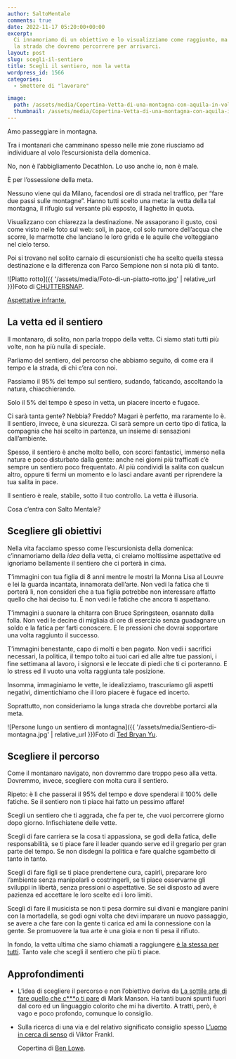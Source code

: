 ```yaml
---
author: SaltoMentale
comments: true
date: 2022-11-17 05:20:00+00:00
excerpt:
  Ci innamoriamo di un obiettivo e lo visualizziamo come raggiunto, ma ignoriamo
  la strada che dovremo percorrere per arrivarci.
layout: post
slug: scegli-il-sentiero
title: Scegli il sentiero, non la vetta
wordpress_id: 1566
categories:
  - Smettere di "lavorare"

image:
  path: /assets/media/Copertina-Vetta-di-una-montagna-con-aquila-in-volo.jpg
  thumbnail: /assets/media/Copertina-Vetta-di-una-montagna-con-aquila-in-volo.jpg
---
```


Amo passeggiare in montagna.

Tra i montanari che camminano spesso nelle mie zone riusciamo ad individuare al volo l’escursionista della domenica.

No, non è l’abbigliamento Decathlon. Lo uso anche io, non è male.

È per l’ossessione della meta.

Nessuno viene qui da Milano, facendosi ore di strada nel traffico, per “fare due passi sulle montagne”. Hanno tutti scelto una meta: la vetta della tal montagna, il rifugio sul versante più esposto, il laghetto in quota.

Visualizzano con chiarezza la destinazione. Ne assaporano il gusto, così come visto nelle foto sul web: soli, in pace, col solo rumore dell’acqua che scorre, le marmotte che lanciano le loro grida e le aquile che volteggiano nel cielo terso.

Poi si trovano nel solito carnaio di escursionisti che ha scelto quella stessa destinazione e la differenza con Parco Sempione non si nota più di tanto.

![Piatto rotto]({{ '/assets/media/Foto-di-un-piatto-rotto.jpg' | relative_url }})Foto di [CHUTTERSNAP](https://unsplash.com/@chuttersnap?utm_source=unsplash&utm_medium=referral&utm_content=creditCopyText).

[Aspettative infrante.](/fare-una-promessa/)

## La vetta ed il sentiero

Il montanaro, di solito, non parla troppo della vetta. Ci siamo stati tutti più volte, non ha più nulla di speciale.

Parliamo del sentiero, del percorso che abbiamo seguito, di come era il tempo e la strada, di chi c’era con noi.

Passiamo il 95% del tempo sul sentiero, sudando, faticando, ascoltando la natura, chiacchierando.

Solo il 5% del tempo è speso in vetta, un piacere incerto e fugace.

Ci sarà tanta gente? Nebbia? Freddo? Magari è perfetto, ma raramente lo è. Il sentiero, invece, è una sicurezza. Ci sarà sempre un certo tipo di fatica, la compagnia che hai scelto in partenza, un insieme di sensazioni dall’ambiente.

Spesso, il sentiero è anche molto bello, con scorci fantastici, immerso nella natura e poco disturbato dalla gente: anche nei giorni più trafficati c’è sempre un sentiero poco frequentato. Al più condividi la salita con qualcun altro, oppure ti fermi un momento e lo lasci andare avanti per riprendere la tua salita in pace.

Il sentiero è reale, stabile, sotto il tuo controllo. La vetta è illusoria.

Cosa c’entra con Salto Mentale?

## Scegliere gli obiettivi

Nella vita facciamo spesso come l’escursionista della domenica: c’innamoriamo della _idea_ della vetta, ci creiamo moltissime aspettative ed ignoriamo bellamente il sentiero che ci porterà in cima.

T’immagini con tua figlia di 8 anni mentre le mostri la Monna Lisa al Louvre e lei la guarda incantata, innamorata dell’arte. Non vedi la fatica che ti porterà lì, non consideri che a tua figlia potrebbe non interessare affatto quello che hai deciso tu. E non vedi le fatiche che ancora ti aspettano.

T’immagini a suonare la chitarra con Bruce Springsteen, osannato dalla folla. Non vedi le decine di migliaia di ore di esercizio senza guadagnare un soldo e la fatica per farti conoscere. E le pressioni che dovrai sopportare una volta raggiunto il successo.

T’immagini benestante, capo di molti e ben pagato. Non vedi i sacrifici necessari, la politica, il tempo tolto ai tuoi cari ed alle altre tue passioni, i fine settimana al lavoro, i signorsì e le leccate di piedi che ti ci porteranno. E lo stress ed il vuoto una volta raggiunta tale posizione.

Insomma, immaginiamo le vette, le idealizziamo, trascuriamo gli aspetti negativi, dimentichiamo che il loro piacere è fugace ed incerto.

Soprattutto, non consideriamo la lunga strada che dovrebbe portarci alla meta.

![Persone lungo un sentiero di montagna]({{ '/assets/media/Sentiero-di-montagna.jpg' | relative_url }})Foto di [Ted Bryan Yu](https://unsplash.com/@wanderingteddybear?utm_source=unsplash&utm_medium=referral&utm_content=creditCopyText).

## Scegliere il percorso

Come il montanaro navigato, non dovremmo dare troppo peso alla vetta. Dovremmo, invece, scegliere con molta cura il sentiero.

Ripeto: è lì che passerai il 95% del tempo e dove spenderai il 100% delle fatiche. Se il sentiero non ti piace hai fatto un pessimo affare!

Scegli un sentiero che ti aggrada, che fa per te, che vuoi percorrere giorno dopo giorno. Infischiatene delle vette.

Scegli di fare carriera se la cosa ti appassiona, se godi della fatica, delle responsabilità, se ti piace fare il leader quando serve ed il gregario per gran parte del tempo. Se non disdegni la politica e fare qualche sgambetto di tanto in tanto.

Scegli di fare figli se ti piace prendertene cura, capirli, preparare loro l’ambiente senza manipolarli o costringerli, se ti piace osservarne gli sviluppi in libertà, senza pressioni o aspettative. Se sei disposto ad avere pazienza ed accettare le loro scelte ed i loro limiti.

Scegli di fare il musicista se non ti pesa dormire sui divani e mangiare panini con la mortadella, se godi ogni volta che devi imparare un nuovo passaggio, se avere a che fare con la gente ti carica ed ami la connessione con la gente. Se promuovere la tua arte è una gioia e non ti pesa il rifiuto.

In fondo, la vetta ultima che siamo chiamati a raggiungere [è la stessa per tutti](/affrontare-la-morte/). Tanto vale che scegli il sentiero che più ti piace.

## Approfondimenti

- L’idea di scegliere il percorso e non l’obiettivo deriva da [La sottile arte di fare quello che c\*\*\*o ti pare](https://amzn.to/3T0yhO8) di Mark Manson. Ha tanti buoni spunti fuori dal coro ed un linguaggio colorito che mi ha divertito. A tratti, però, è vago e poco profondo, comunque lo consiglio.
- Sulla ricerca di una via e del relativo significato consiglio spesso [L’uomo in cerca di senso](https://amzn.to/3Uc4lQe) di Viktor Frankl.

  Copertina di <a href="https://unsplash.com/@benster789?utm_source=unsplash&utm_medium=referral&utm_content=creditCopyText" target="_blank" rel="noreferrer noopener nofollow">Ben Lowe</a>.
